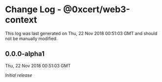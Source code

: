 # Change Log - @0xcert/web3-context

This log was last generated on Thu, 22 Nov 2018 00:51:03 GMT and should not be manually modified.

## 0.0.0-alpha1
Thu, 22 Nov 2018 00:51:03 GMT

*Initial release*


